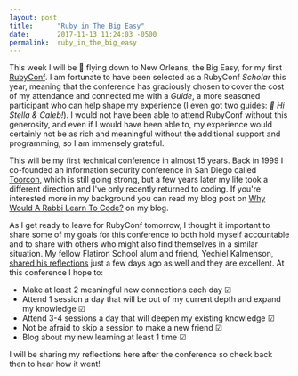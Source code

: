 ```yaml
---
layout: post
title:      "Ruby in The Big Easy"
date:       2017-11-13 11:24:03 -0500
permalink:  ruby_in_the_big_easy
---
```



This week I will be 🛫 flying down to New Orleans, the Big Easy, for my first [RubyConf](http://rubyconf.org/). I am fortunate to have been selected as a RubyConf *Scholar* this year, meaning that the conference has graciously chosen to cover the cost of my attendance and connected me with a *Guide*, a more seasoned participant who can help shape my experience (I even got two guides: *👋 Hi Stella & Caleb!*). I would not have been able to attend RubyConf without this generosity, and even if I would have been able to, my experience would certainly not be as rich and meaningful without the additional support and programming, so I am immensely grateful.  

This will be my first technical conference in almost 15 years. Back in 1999 I co-founded an information security conference in San Diego called [Toorcon](https://toorcon.net/), which is still going strong, but a few years later my life took a different direction and I've only recently returned to coding. If you're interested more in my background you can read my blog post on [Why Would A Rabbi Learn To Code?](http://thecodingrabbi.com/2017/05/02/why_would_a_rabbi_learn_to_code/) on my blog.

As I get ready to leave for RubyConf tomorrow, I thought it important to share some of my goals for this conference to both hold myself accountable and to share with others who might also find themselves in a similar situation. My fellow Flatiron School alum and friend, Yechiel Kalmenson, [shared his reflections](https://dev.to/yechielk/of-conferences-and-scholars-6mn) just a few days ago as well and they are excellent. At this conference I hope to:

* Make at least 2 meaningful new connections each day ☑
* Attend 1 session a day that will be out of my current depth and expand my knowledge ☑
* Attend 3-4 sessions a day that will deepen my existing knowledge ☑
* Not be afraid to skip a session to make a new friend ☑
* Blog about my new learning at least 1 time ☑

I will be sharing my reflections here after the conference so check back then to hear how it went!
